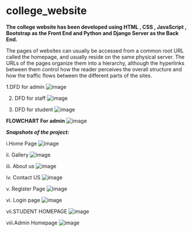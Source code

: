 # college_website
**The college website has been developed using HTML , CSS , JavaScript , Bootstrap  as the Front End and Python and Django Server as the Back End.**

The pages of websites can usually be accessed from a common root URL called the homepage, and usually reside on the same physical server. The URLs of the pages organize them into a hierarchy, although the hyperlinks between them control how the reader perceives the overall structure and how the traffic flows between the different parts of the sites.

1.DFD for admin
![image](https://github.com/Abhishekkumar9693/college_website/assets/93755111/0312a998-8ec6-4cb6-8422-a62cf64bba97)

2. DFD for staff
   ![image](https://github.com/Abhishekkumar9693/college_website/assets/93755111/95a01885-2a98-4eb6-b489-0a6432a37c01)

3. DFD for student
![image](https://github.com/Abhishekkumar9693/college_website/assets/93755111/3ae45220-335c-42aa-9ecc-4ae3f8912646)

**FLOWCHART For admin**
   ![image](https://github.com/Abhishekkumar9693/college_website/assets/93755111/10f86583-5a64-4e0c-8acf-630f38069747)


***Snapshots of the project:***

i.Home Page 
![image](https://github.com/Abhishekkumar9693/college_website/assets/93755111/291fdf60-a333-42f3-9537-d8569f8efa26)

ii. Gallery
![image](https://github.com/Abhishekkumar9693/college_website/assets/93755111/d755d64c-aa63-4fb2-aff4-297ab413838c)

iii. About us
![image](https://github.com/Abhishekkumar9693/college_website/assets/93755111/3bab1248-dc31-4036-a485-73275a190e3b)

iv. Contact US
![image](https://github.com/Abhishekkumar9693/college_website/assets/93755111/97ff3e2c-7e87-435c-a4e2-33ad06778385)

v. Register Page
![image](https://github.com/Abhishekkumar9693/college_website/assets/93755111/6db2899d-873d-439b-96a1-aa687a044040)

vi. Login page
![image](https://github.com/Abhishekkumar9693/college_website/assets/93755111/ae4cd29e-36ed-47e3-8738-f2e5a4059c0c)

vii.STUDENT  HOMEPAGE 
![image](https://github.com/Abhishekkumar9693/college_website/assets/93755111/5cd8eb98-ea2d-4306-9390-3bfcf632e485)

viii.Admin Homepage
![image](https://github.com/Abhishekkumar9693/college_website/assets/93755111/b555d82c-fea2-4c03-aa9f-b6bef1184942)
